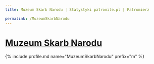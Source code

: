 ```yaml
---
title: Muzeum Skarb Narodu | Statystyki patronite.pl | Patromierz

permalink: /MuzeumSkarbNarodu
---
```


# [Muzeum Skarb Narodu](https://patronite.pl/MuzeumSkarbNarodu)

{% include profile.md name="MuzeumSkarbNarodu" prefix="m" %}
